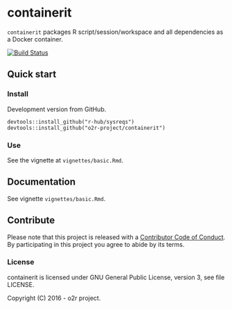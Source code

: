 
<!-- README.md is generated from README.Rmd. Please edit that file -->
containerit
===========

`containerit` packages R script/session/workspace and all dependencies as a Docker container.

[![Build Status](https://travis-ci.org/o2r-project/containerit.svg?branch=master)](https://travis-ci.org/o2r-project/containerit)

Quick start
-----------

### Install

Development version from GitHub.

    devtools::install_github("r-hub/sysreqs")
    devtools::install_github("o2r-project/containerit")

### Use

See the vignette at `vignettes/basic.Rmd`.

Documentation
-------------

See vignette `vignettes/basic.Rmd`.

Contribute
----------

Please note that this project is released with a [Contributor Code of Conduct](CONDUCT.md). By participating in this project you agree to abide by its terms.

### License

containerit is licensed under GNU General Public License, version 3, see file LICENSE.

Copyright (C) 2016 - o2r project.
